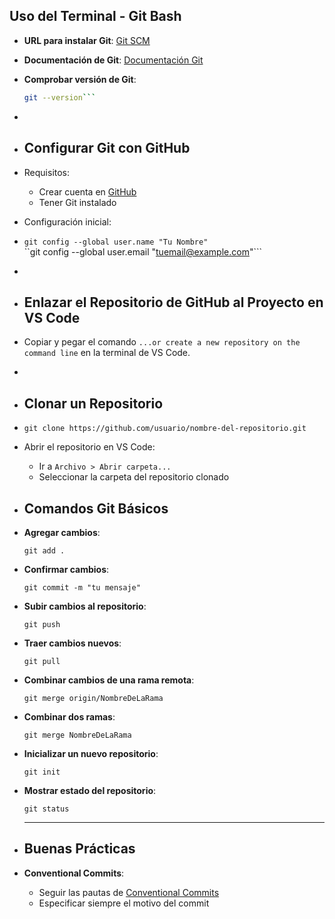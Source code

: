 ## Uso del Terminal - Git Bash
- **URL para instalar Git**: [Git SCM](https://git-scm.com/)
- **Documentación de Git**: [Documentación Git](https://git-scm.com/doc)
- **Comprobar versión de Git**:  
  ```bash  
  git --version```
-
- ## Configurar Git con GitHub
- Requisitos:
	- Crear cuenta en [GitHub](https://github.com/)
	- Tener Git instalado
- Configuración inicial:
- ```git config --global user.name "Tu Nombre"```  
  ``git config --global user.email "tuemail@example.com"```
-
- ## Enlazar el Repositorio de GitHub al Proyecto en VS Code
- Copiar y pegar el comando `...or create a new repository on the command line` en la terminal de VS Code.
-
- ## Clonar un Repositorio
- ```git clone https://github.com/usuario/nombre-del-repositorio.git```
- Abrir el repositorio en VS Code:
	- Ir a `Archivo > Abrir carpeta...`
	- Seleccionar la carpeta del repositorio clonado
- ## Comandos Git Básicos
- **Agregar cambios**:
  
  
  ```
  git add .
  ```
- **Confirmar cambios**:
  
  ```
  git commit -m "tu mensaje"
  ```
- **Subir cambios al repositorio**:
  
  
  
  ```
  git push
  ```
- **Traer cambios nuevos**:
  
  
  
  ```
  git pull
  ```
- **Combinar cambios de una rama remota**:
  
  
  
  ```
  git merge origin/NombreDeLaRama
  ```
- **Combinar dos ramas**:
  
  
  ```
  git merge NombreDeLaRama
  ```
- **Inicializar un nuevo repositorio**:
  
  ```
  git init
  ```
- **Mostrar estado del repositorio**:
  
  
  ```
  git status
  ```
  
  ---
- ## Buenas Prácticas
- **Conventional Commits**:
	- Seguir las pautas de [Conventional Commits](https://github.com/pvdlg/conventional-commit-types)
	- Especificar siempre el motivo del commit